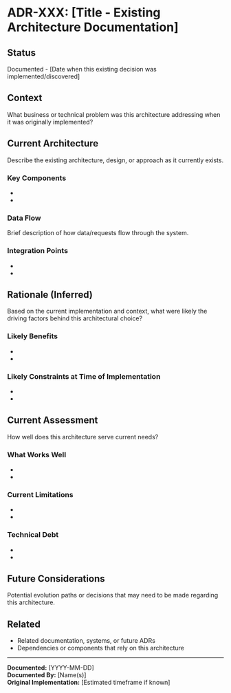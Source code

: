 # ADR-XXX: [Title - Existing Architecture Documentation]

## Status
Documented - [Date when this existing decision was implemented/discovered]

## Context
What business or technical problem was this architecture addressing when it was originally implemented?

## Current Architecture
Describe the existing architecture, design, or approach as it currently exists.

### Key Components
- 
- 

### Data Flow
Brief description of how data/requests flow through the system.

### Integration Points
- 
- 

## Rationale (Inferred)
Based on the current implementation and context, what were likely the driving factors behind this architectural choice?

### Likely Benefits
- 
- 

### Likely Constraints at Time of Implementation
- 
- 

## Current Assessment
How well does this architecture serve current needs?

### What Works Well
- 
- 

### Current Limitations
- 
- 

### Technical Debt
- 
- 

## Future Considerations
Potential evolution paths or decisions that may need to be made regarding this architecture.

## Related
- Related documentation, systems, or future ADRs
- Dependencies or components that rely on this architecture

---
**Documented:** [YYYY-MM-DD]  
**Documented By:** [Name(s)]  
**Original Implementation:** [Estimated timeframe if known]
